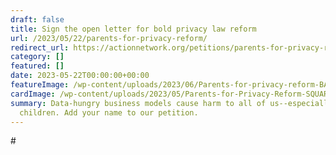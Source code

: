 ```yaml
---
draft: false
title: Sign the open letter for bold privacy law reform
url: /2023/05/22/parents-for-privacy-reform/
redirect_url: https://actionnetwork.org/petitions/parents-for-privacy-reform
category: []
featured: []
date: 2023-05-22T00:00:00+00:00
featureImage: /wp-content/uploads/2023/06/Parents-for-privacy-reform-BANNER.png
cardImage: /wp-content/uploads/2023/05/Parents-for-Privacy-Reform-SQUARE.png.crdownload.png
summary: Data-hungry business models cause harm to all of us--especially
  children. Add your name to our petition.
---
```

\#